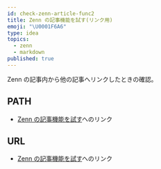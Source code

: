 ```yaml
---
id: check-zenn-article-func2
title: Zenn の記事機能を試す(リンク用)
emoji: "\U0001F6A6"
type: idea
topics:
  - zenn
  - markdown
published: true
---
```

Zenn の記事内から他の記事へリンクしたときの確認。

## PATH

*   [Zenn の記事機能を試す](/hankei6km/articles/check-zenn-article-func)へのリンク

## URL

*   [Zenn の記事機能を試す](https://zenn.dev/hankei6km/articles/check-zenn-article-func)へのリンク
